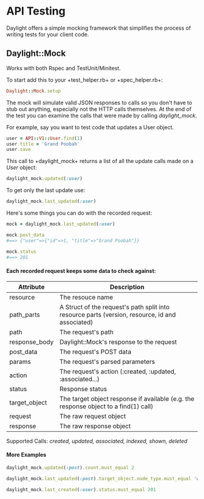 # API Testing

Daylight offers a simple mocking framework that simplifies the process of writing tests for your client code.

## Daylight::Mock

Works with both Rspec and TestUnit/Minitest.

To start add this to your +test_helper.rb+ or +spec_helper.rb+:

```ruby
Daylight::Mock.setup
```

The mock will simulate valid JSON responses to calls so you don't have to stub out anything, especially not the HTTP calls themselves.
At the end of the test you can examine the calls that were made by calling *daylight_mock*.

For example, say you want to test code that updates a User object.

```ruby
user = API::V1::User.find(1)
user.title = 'Grand Poobah'
user.save
```

This call to +daylight_mock+ returns a list of all the update calls made on a *User* object:
```ruby
daylight_mock.updated(:user)
```

To get only the last update use:
```ruby
daylight_mock.last_updated(:user)
```

Here's some things you can do with the recorded request:
```ruby
mock = daylight_mock.last_updated(:user)

mock.post_data
#==> {"user"=>{"id"=>1, "title"=>"Grand Poobah"}}

mock.status
#==> 201
```

#### Each recorded request keeps some data to check against:
| Attribute       | Description                                                                                     |
|-----------------|-------------------------------------------------------------------------------------------------|
| resource        | The resouce name                                                                                |
| path_parts      | A Struct of the request's path split into resource parts (version, resource, id and associated) |
| path            | The request's path                                                                              |
| response_body   | Daylight::Mock's response to the request                                                        |
| post_data       | The request's POST data                                                                         |
| params          | The request's parsed parameters                                                                 |
| action          | The request's action (:created, :updated, :associated...)                                       |
| status          | Response status                                                                                 |
| target_object   | The target object response if available (e.g. the response object to a find(1) call)            |
| request         | The raw request object                                                                          |
| response        | The raw response object                                                                         |

Supported Calls: *created, updated, associated, indexed, shown, deleted*


#### More Examples

```ruby
daylight_mock.updated(:post).count.must_equal 2

daylight_mock.last_updated(:post).target_object.node_type.must_equal 'wibble'

daylight_mock.last_created(:user).status.must_equal 201
```
